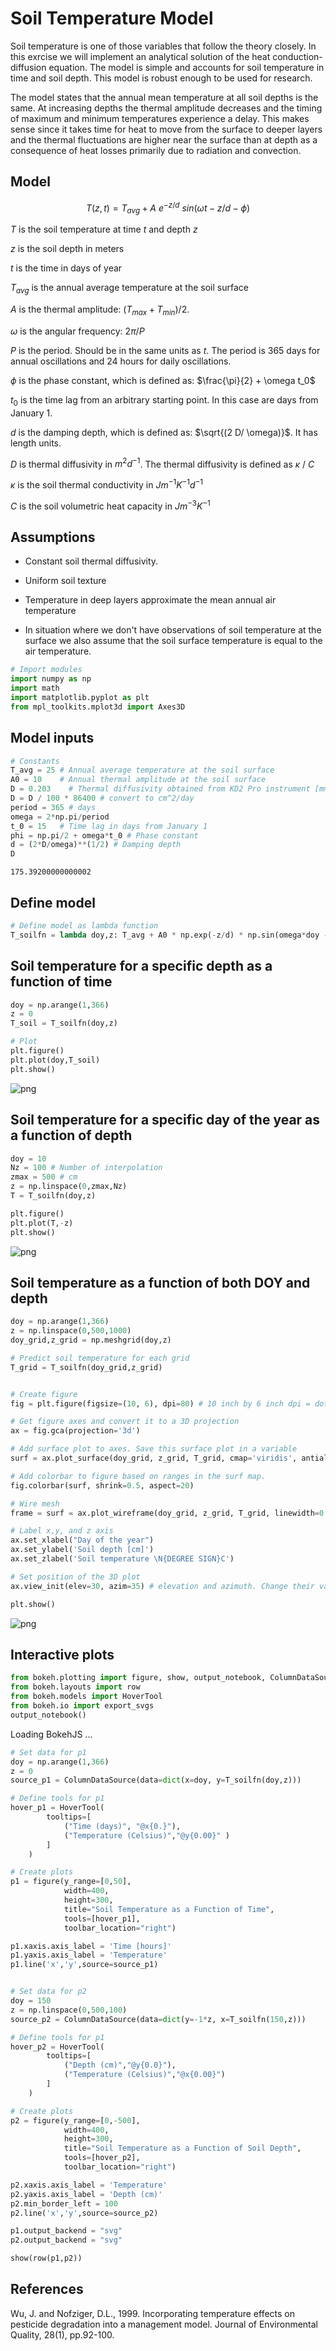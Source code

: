 # Soil Temperature Model

Soil temperature is one of those variables that follow the theory closely. In this exrcise we will implement an analytical solution of the heat conduction-diffusion equation. The model is simple and accounts for soil temperature in time and soil depth. This model is robust enough to be used for research.

The model states that the annual mean temperature at all soil depths is the same. At increasing depths the thermal amplitude decreases and the timing of maximum and minimum temperatures experience a delay. This makes sense since it takes time for heat to move from the surface to deeper layers and the thermal fluctuations are higher near the surface than at depth as a consequence of heat losses primarily due to radiation and convection.

## Model

$$ T(z,t) = T_{avg} + A \ e^{-z/d} \ sin(\omega t - z/d  - \phi)$$

$T$ is the soil temperature at time $t$ and depth $z$

$z$ is the soil depth in meters

$t$ is the time in days of year

$T_{avg}$ is the annual average temperature at the soil surface

$A$ is the thermal amplitude: $(T_{max} + T_{min})/2$. 

$\omega$ is the angular frequency: $2\pi / P$

$P$ is the period. Should be in the same units as $t$. The period is 365 days for annual oscillations and 24 hours for daily oscillations.

$\phi$ is the phase constant, which is defined as: $\frac{\pi}{2} + \omega t_0$

$t_0$ is the time lag from an arbitrary starting point. In this case are days from January 1.
 
$d$ is the damping depth, which is defined as: $\sqrt{(2 D/ \omega)}$. It has length units.

$D$ is thermal diffusivity in $m^2 d^{-1}$. The thermal diffusivity is defined as $\kappa$ / *C*

$\kappa$ is the soil thermal conductivity in $J m^{-1} K^{-1} d^{-1}$

$C$ is the soil volumetric heat capacity in $J m^{-3} K^{-1}$




## Assumptions

- Constant soil thermal diffusivity.

- Uniform soil texture

- Temperature in deep layers approximate the mean annual air temperature

- In situation where we don't have observations of soil temperature at the surface we also assume that the soil surface temperature is equal to the air temperature.


```python
# Import modules
import numpy as np
import math
import matplotlib.pyplot as plt
from mpl_toolkits.mplot3d import Axes3D

```

## Model inputs


```python
# Constants
T_avg = 25 # Annual average temperature at the soil surface
A0 = 10    # Annual thermal amplitude at the soil surface
D = 0.203    # Thermal diffusivity obtained from KD2 Pro instrument [mm^2/s]
D = D / 100 * 86400 # convert to cm^2/day
period = 365 # days
omega = 2*np.pi/period
t_0 = 15   # Time lag in days from January 1
phi = np.pi/2 + omega*t_0 # Phase constant
d = (2*D/omega)**(1/2) # Damping depth 
D
```




    175.39200000000002



## Define model


```python
# Define model as lambda function
T_soilfn = lambda doy,z: T_avg + A0 * np.exp(-z/d) * np.sin(omega*doy - z/d - phi)

```

## Soil temperature for a specific depth as a function of time


```python
doy = np.arange(1,366)
z = 0
T_soil = T_soilfn(doy,z)

# Plot
plt.figure()
plt.plot(doy,T_soil)
plt.show()

```


![png](soil_temperature_model_files/soil_temperature_model_7_0.png)


## Soil temperature for a specific day of the year as a function of depth



```python
doy = 10
Nz = 100 # Number of interpolation
zmax = 500 # cm
z = np.linspace(0,zmax,Nz) 
T = T_soilfn(doy,z)

plt.figure()
plt.plot(T,-z)
plt.show()

```


![png](soil_temperature_model_files/soil_temperature_model_9_0.png)


## Soil temperature as a function of both DOY and depth


```python
doy = np.arange(1,366)
z = np.linspace(0,500,1000) 
doy_grid,z_grid = np.meshgrid(doy,z)

# Predict soil temperature for each grid
T_grid = T_soilfn(doy_grid,z_grid)


# Create figure
fig = plt.figure(figsize=(10, 6), dpi=80) # 10 inch by 6 inch dpi = dots per inch

# Get figure axes and convert it to a 3D projection
ax = fig.gca(projection='3d')

# Add surface plot to axes. Save this surface plot in a variable
surf = ax.plot_surface(doy_grid, z_grid, T_grid, cmap='viridis', antialiased=False)

# Add colorbar to figure based on ranges in the surf map.
fig.colorbar(surf, shrink=0.5, aspect=20)

# Wire mesh
frame = surf = ax.plot_wireframe(doy_grid, z_grid, T_grid, linewidth=0.5, color='k', alpha=0.5)

# Label x,y, and z axis
ax.set_xlabel("Day of the year")
ax.set_ylabel('Soil depth [cm]')
ax.set_zlabel('Soil temperature \N{DEGREE SIGN}C')

# Set position of the 3D plot
ax.view_init(elev=30, azim=35) # elevation and azimuth. Change their value to see what happens.

plt.show()
```


![png](soil_temperature_model_files/soil_temperature_model_11_0.png)


## Interactive plots


```python
from bokeh.plotting import figure, show, output_notebook, ColumnDataSource, save
from bokeh.layouts import row
from bokeh.models import HoverTool
from bokeh.io import export_svgs
output_notebook()

```



<div class="bk-root">
    <a href="https://bokeh.org" target="_blank" class="bk-logo bk-logo-small bk-logo-notebook"></a>
    <span id="1335">Loading BokehJS ...</span>
</div>





```python
# Set data for p1
doy = np.arange(1,366)
z = 0
source_p1 = ColumnDataSource(data=dict(x=doy, y=T_soilfn(doy,z)))

# Define tools for p1
hover_p1 = HoverTool(
        tooltips=[
            ("Time (days)", "@x{0.}"),
            ("Temperature (Celsius)","@y{0.00}" )
        ]
    )

# Create plots
p1 = figure(y_range=[0,50],
            width=400,
            height=300,
            title="Soil Temperature as a Function of Time",
            tools=[hover_p1],
            toolbar_location="right")

p1.xaxis.axis_label = 'Time [hours]'
p1.yaxis.axis_label = 'Temperature'
p1.line('x','y',source=source_p1)


# Set data for p2
doy = 150
z = np.linspace(0,500,100)
source_p2 = ColumnDataSource(data=dict(y=-1*z, x=T_soilfn(150,z)))

# Define tools for p1
hover_p2 = HoverTool(
        tooltips=[
            ("Depth (cm)","@y{0.0}"),
            ("Temperature (Celsius)","@x{0.00}")
        ]
    )

# Create plots
p2 = figure(y_range=[0,-500],
            width=400,
            height=300,
            title="Soil Temperature as a Function of Soil Depth",
            tools=[hover_p2],
            toolbar_location="right")

p2.xaxis.axis_label = 'Temperature'
p2.yaxis.axis_label = 'Depth (cm)'
p2.min_border_left = 100
p2.line('x','y',source=source_p2)

p1.output_backend = "svg"
p2.output_backend = "svg"

show(row(p1,p2))

```








<div class="bk-root" id="6879d1a3-3740-465f-9ee6-24f9786f73ed" data-root-id="3284"></div>





## References

Wu, J. and Nofziger, D.L., 1999. Incorporating temperature effects on pesticide degradation into a management model. Journal of Environmental Quality, 28(1), pp.92-100.
